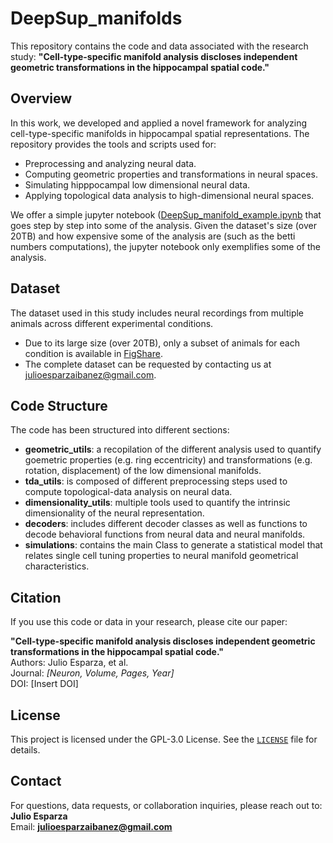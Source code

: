 # DeepSup_manifolds
This repository contains the code and data associated with the research study: **"Cell-type-specific manifold analysis discloses independent geometric transformations in the hippocampal spatial code."**  


## Overview

In this work, we developed and applied a novel framework for analyzing cell-type-specific manifolds in hippocampal spatial representations. The repository provides the tools and scripts used for:

- Preprocessing and analyzing neural data.
- Computing geometric properties and transformations in neural spaces.
- Simulating hipppocampal low dimensional neural data.
- Applying topological data analysis to high-dimensional neural spaces.

We offer a simple jupyter notebook ([DeepSup_manifold_example.ipynb](DeepSup_manifold_example.ipynb) that goes step by step into some of the analysis. Given the dataset's size (over 20TB) and how expensive some of the analysis are (such as the betti numbers computations), the jupyter notebook only exemplifies some of the analysis. 

## Dataset

The dataset used in this study includes neural recordings from multiple animals across different experimental conditions. 
- Due to its large size (over 20TB), only a subset of animals for each condition is available in [FigShare](https://figshare.com/account/home#/projects/233675).  
- The complete dataset can be requested by contacting us at julioesparzaibanez@gmail.com.

## Code Structure

The code has been structured into different sections:

- **geometric_utils**: a recopilation of the different analysis used to quantify goemetric properties (e.g. ring eccentricity) and transformations (e.g. rotation, displacement) of the low dimensional manifolds.
- **tda_utils**: is composed of different preprocessing steps used to compute topological-data analysis on neural data.
- **dimensionality_utils**: multiple tools used to quantify the intrinsic dimensionality of the neural representation.
- **decoders**: includes different decoder classes as well as functions to decode behavioral functions from neural data and neural manifolds.
- **simulations**: contains the main Class to generate a statistical model that relates single cell tuning properties to neural manifold geometrical characteristics.

## Citation

If you use this code or data in your research, please cite our paper:  

**"Cell-type-specific manifold analysis discloses independent geometric transformations in the hippocampal spatial code."**  
Authors: Julio Esparza, et al.  
Journal: *[Neuron, Volume, Pages, Year]*  
DOI: [Insert DOI]

## License

This project is licensed under the GPL-3.0 License. See the [`LICENSE`](LICENSE) file for details.


## Contact

For questions, data requests, or collaboration inquiries, please reach out to:  
**Julio Esparza**  
Email: **julioesparzaibanez@gmail.com**  

